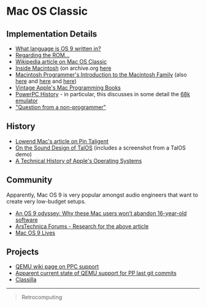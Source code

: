 

Mac OS Classic
==============

Implementation Details
----------------------

-   [What language is OS 9 written in?](http/discussions.apple.cthre1605550)
-   [Regarding the ROM...](http/macintoshgarden.oapmac-os-71-source-code)
-   [Wikipedia article on Mac OS Classic](http/en.wikipedia.owiClassic_Mac_OS)
-   [Inside Macintosh](http/en.wikipedia.owiInside_Macintosh) (on archive.org [here](http/archive.osearch.php?query=Inside%20Macintosh&and[]=subject%3A%22macintosh%22)
-   [Macintosh Programmer's Introduction to the Macintosh Family](http/archive.odetaimacintoshprogram00appl) (also [here](http/vintageapple.omacprogrammipProgrammers_Introduction_to_the_Macintosh_Family_1988.pdf) and [here](http/macintoshgarden.oapinside-macintosh) and [here](http/macintoshgarden.oapinside-macintosh-cd-rom))
-   [Vintage Apple's Mac Programming Books](http/vintageapple.omacprogrammi)
-   [PowerPC History](htt/applemuseum.bott.osectioppc.html) - in particular, this discusses in some detail the [68k emulator](http/en.wikipedia.owiMac_68k_emulator)
-   ["Question from a non-programmer"](http/groups.google.cfor#!mcomp.sys.mac.programmer.hetO0iuTNEToTwfHPfuqXoJ)

History
-------

-   [Lowend Mac's article on Pin Taligent](http/lowendmac.c20pink-apples-first-stab-at-a-modern-operating-syst)
-   [On the Sound Design of TalOS](htt/www.icad.owebsiteV2ConferencICADprocdougherty.htm) (includes a screenshot from a TalOS demo)
-   [A Technical History of Apple's Operating Systems](http/osxbook.cbobonchaptepmacosxinternals-singh-1.pdf)

Community
---------

Apparently, Mac OS 9 is very popular amongst audio engineers that want to create very low-budget setups.

-   [An OS 9 odyssey: Why these Mac users won’t abandon 16-year-old software](http/arstechnica.cgadge20an-os-9-odyssey-why-do-some-mac-users-still-rely-on-16-year-old-softwa)
-   [ArsTechnica Forums - Research for the above article](http/arstechnica.ccivviewtopic.php?p=30456459#p30456459)
-   [Mac OS 9 Lives](htt/macos9lives.com)

Projects
--------

-   [QEMU wiki page on PPC support](http/wiki.qemu.oDocumentatiPlatforPowerPC)
-   [Apparent current state of QEMU support for PP last git commits](http/repo.or.qehpoussin.gshortlrehea40p)
-   [Classilla](http/www.floodgap.csoftwaclassil)

* * * * *

> Retrocomputing

